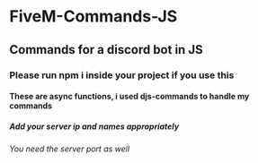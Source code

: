 # FiveM-Commands-JS
## Commands for a discord bot in JS
### Please run npm i inside your project if you use this
#### These are async functions, i used djs-commands to handle my commands
##### Add your server ip and names appropriately
###### You need the server port as well
